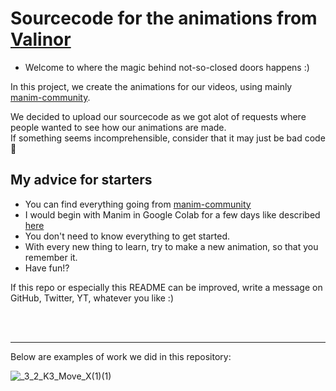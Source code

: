 # Sourcecode for the animations from [Valinor](https://www.youtube.com/channel/UCj-6F_YIsOgW0RjxHhYFyQw)

- Welcome to where the magic behind not-so-closed doors happens :)

In this project, we create the animations for our videos, using mainly [manim-community](https://www.manim.community).

We decided to upload our sourcecode as we got alot of requests where people wanted to see how our animations are made.  
If something seems incomprehensible, consider that it may just be bad code🥴

## My advice for starters

- You can find everything going from  [manim-community](https://www.manim.community)
- I would begin with Manim in Google Colab for a few days like
  described [here](https://docs.manim.community/en/stable/installation/jupyter.html#google-colaboratory)
- You don't need to know everything to get started.
- With every new thing to learn, try to make a new animation, so that you remember it.
- Have fun!?

If this repo or especially this README can be improved, write a message on GitHub, Twitter, YT, whatever you like :)

<br>
<br>
<hr>
Below are examples of work we did in this repository:

![_3_2_K3_Move_X(1)(1)](https://user-images.githubusercontent.com/25711926/133859412-3cee9253-7619-45df-8450-26c294790fde.gif)